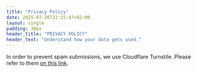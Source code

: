 ```yaml
---
title: "Privacy Policy"
date: 2025-07-26T22:15:47+02:00
layout: single
padding: 30px
header_title: "PRIVACY POLICY"
header_text: "Understand how your data gets used."
---
```


In order to prevent spam submissions, we use Cloudflare Turnstile.
Please refer to them [on this link](https://www.cloudflare.com/en-gb/turnstile-privacy-policy/).
